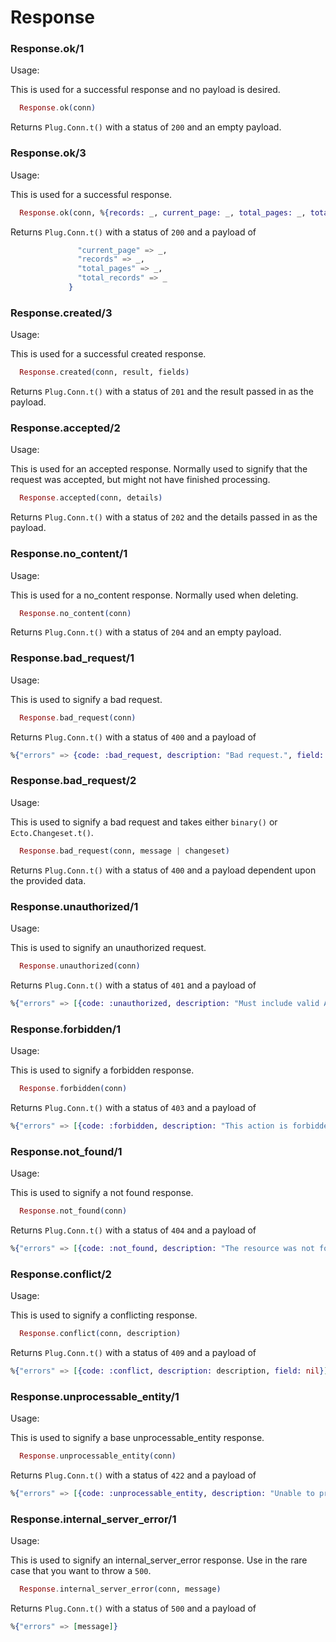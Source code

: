 # Response

### Response.ok/1

Usage:

This is used for a successful response and no payload is desired.

```elixir
  Response.ok(conn)
```

Returns `Plug.Conn.t()` with a status of `200` and an empty payload.

### Response.ok/3

Usage:

This is used for a successful response.

```elixir
  Response.ok(conn, %{records: _, current_page: _, total_pages: _, total_records: _}, fields)
```

Returns `Plug.Conn.t()` with a status of `200` and a payload of

```elixir %{
               "current_page" => _,
               "records" => _,
               "total_pages" => _,
               "total_records" => _
             }
```

### Response.created/3

Usage:

This is used for a successful created response.

```elixir
  Response.created(conn, result, fields)
```

Returns `Plug.Conn.t()` with a status of `201` and the result passed in as the payload.

### Response.accepted/2

Usage:

This is used for an accepted response. Normally used to signify that the request was accepted, but might not have finished processing.

```elixir
  Response.accepted(conn, details)
```

Returns `Plug.Conn.t()` with a status of `202` and the details passed in as the payload.

### Response.no_content/1

Usage:

This is used for a no_content response. Normally used when deleting.

```elixir
  Response.no_content(conn)
```

Returns `Plug.Conn.t()` with a status of `204` and an empty payload.

### Response.bad_request/1

Usage:

This is used to signify a bad request.

```elixir
  Response.bad_request(conn)
```

Returns `Plug.Conn.t()` with a status of `400` and a payload of

```elixir
%{"errors" => {code: :bad_request, description: "Bad request.", field: nil}
```

### Response.bad_request/2

Usage:

This is used to signify a bad request and takes either `binary()` or `Ecto.Changeset.t()`.

```elixir
  Response.bad_request(conn, message | changeset)
```

Returns `Plug.Conn.t()` with a status of `400` and a payload dependent upon the provided data.

### Response.unauthorized/1

Usage:

This is used to signify an unauthorized request.

```elixir
  Response.unauthorized(conn)
```

Returns `Plug.Conn.t()` with a status of `401` and a payload of

```elixir
%{"errors" => [{code: :unauthorized, description: "Must include valid Authorization credentials", field: nil}]}
```

### Response.forbidden/1

Usage:

This is used to signify a forbidden response.

```elixir
  Response.forbidden(conn)
```

Returns `Plug.Conn.t()` with a status of `403` and a payload of

```elixir
%{"errors" => [{code: :forbidden, description: "This action is forbidden.", field: nil}]}
```

### Response.not_found/1

Usage:

This is used to signify a not found response.

```elixir
  Response.not_found(conn)
```

Returns `Plug.Conn.t()` with a status of `404` and a payload of

```elixir
%{"errors" => [{code: :not_found, description: "The resource was not found.", field: nil}]}
```

### Response.conflict/2

Usage:

This is used to signify a conflicting response.

```elixir
  Response.conflict(conn, description)
```

Returns `Plug.Conn.t()` with a status of `409` and a payload of

```elixir
%{"errors" => [{code: :conflict, description: description, field: nil}]}
```

### Response.unprocessable_entity/1

Usage:

This is used to signify a base unprocessable_entity response.

```elixir
  Response.unprocessable_entity(conn)
```

Returns `Plug.Conn.t()` with a status of `422` and a payload of

```elixir
%{"errors" => [{code: :unprocessable_entity, description: "Unable to process change.", field: nil}]}
```

### Response.internal_server_error/1

Usage:

This is used to signify an internal_server_error response. Use in the rare case that you want to throw a `500`.

```elixir
  Response.internal_server_error(conn, message)
```

Returns `Plug.Conn.t()` with a status of `500` and a payload of

```elixir
%{"errors" => [message]}
```
